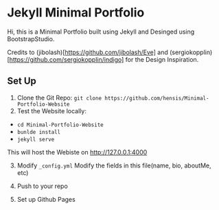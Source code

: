 # Jekyll Minimal Portfolio
Hi, this is a Minimal Portfolio built using Jekyll and Desinged using BootstrapStudio.

Credits to (jibolash)[https://github.com/jibolash/Eve] and (sergiokopplin)[https://github.com/sergiokopplin/indigo] for the Design Inspiration.

## Set Up

1. Clone the Git Repo: `git clone https://github.com/hensis/Minimal-Portfolio-Website`
2. Test the Website locally:
  - `cd Minimal-Portfolio-Website`
  - `bunlde install`
  - `jekyll serve`

This will host the Webiste on http://127.0.0.1:4000

3. Modify `_config.yml`
Modify the fields in this file(name, bio, aboutMe, etc)

4. Push to your repo
5. Set up Github Pages
